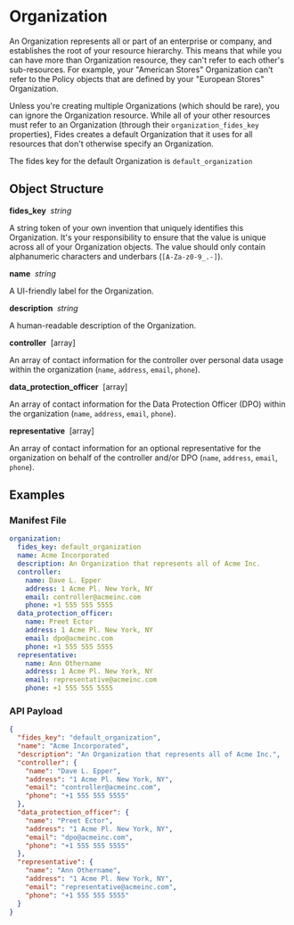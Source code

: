 # Organization


An Organization represents all or part of an enterprise or company, and establishes the root of your resource hierarchy. This means that while you can have more than Organization resource, they can't refer to each other's sub-resources. For example, your "American Stores" Organization can't refer to the Policy objects that are defined by your "European Stores" Organization.

Unless you're creating multiple Organizations (which should be rare), you can ignore the Organization resource. While all of your other resources must refer to an Organization (through their `organization_fides_key` properties), Fides creates a default Organization that it uses for all resources that don't otherwise specify an Organization. 

The fides key for the default Organization is `default_organization` 

## Object Structure

**fides_key**<span class="required"/>&nbsp;&nbsp;_string_

A string token of your own invention that uniquely identifies this Organization. It's your responsibility to ensure that the value is unique across all of your Organization objects. The value should only contain alphanumeric characters and underbars (`[A-Za-z0-9_.-]`). 

**name**<span class="required"/>&nbsp;&nbsp;_string_

A UI-friendly label for the Organization.

**description**<span class="required"/>&nbsp;&nbsp;_string_

A human-readable description of the Organization.

**controller**<span class="required"/>&nbsp;&nbsp;[array]

An array of contact information for the controller over personal data usage within the organization (`name`, `address`, `email`, `phone`).

**data_protection_officer**<span class="required"/>&nbsp;&nbsp;[array]

An array of contact information for the Data Protection Officer (DPO) within the organization (`name`, `address`, `email`, `phone`).

**representative**<span class="required"/>&nbsp;&nbsp;[array]

An array of contact information for an optional representative for the organization on behalf of the controller and/or DPO (`name`, `address`, `email`, `phone`).

## Examples

### **Manifest File** 
```yaml
organization:
  fides_key: default_organization
  name: Acme Incorporated
  description: An Organization that represents all of Acme Inc.
  controller:
    name: Dave L. Epper
    address: 1 Acme Pl. New York, NY
    email: controller@acmeinc.com
    phone: +1 555 555 5555
  data_protection_officer:
    name: Preet Ector
    address: 1 Acme Pl. New York, NY
    email: dpo@acmeinc.com
    phone: +1 555 555 5555
  representative:
    name: Ann Othername
    address: 1 Acme Pl. New York, NY
    email: representative@acmeinc.com
    phone: +1 555 555 5555
```

### **API Payload**
```json
{
  "fides_key": "default_organization",
  "name": "Acme Incorporated",
  "description": "An Organization that represents all of Acme Inc.",
  "controller": {
    "name": "Dave L. Epper",
    "address": "1 Acme Pl. New York, NY",
    "email": "controller@acmeinc.com",
    "phone": "+1 555 555 5555"
  },
  "data_protection_officer": {
    "name": "Preet Ector",
    "address": "1 Acme Pl. New York, NY",
    "email": "dpo@acmeinc.com",
    "phone": "+1 555 555 5555"
  },
  "representative": {
    "name": "Ann Othername",
    "address": "1 Acme Pl. New York, NY",
    "email": "representative@acmeinc.com",
    "phone": "+1 555 555 5555"
  }
}
```
